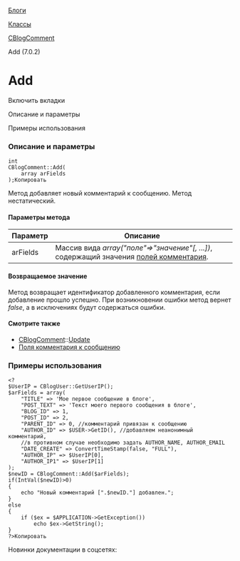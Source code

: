 [Блоги](/api_help/blogs/index.php)

[Классы](/api_help/blogs/classes/index.php)

[CBlogComment](/api_help/blogs/classes/cblogcomment/index.php)

Add (7.0.2)

Add
===

Включить вкладки

Описание и параметры

Примеры использования

### Описание и параметры

```
int
CBlogComment::Add(
	array arFields
);Копировать
```

Метод добавляет новый комментарий к сообщению. Метод нестатический.

#### Параметры метода

| Параметр | Описание |
| --- | --- |
| arFields | Массив вида *array("поле"=>"значение"[, ...])*, содержащий значения [полей комментария](/api_help/blogs/fields.php#comment). |

#### Возвращаемое значение

Метод возвращает идентификатор добавленного комментария, если добавление прошло успешно. При возникновении ошибки метод вернет *false*, а в исключениях будут содержаться ошибки.

#### Смотрите также

* [CBlogComment](/api_help/blogs/classes/cblogcomment/index.php)::[Update](/api_help/blogs/classes/cblogcomment/update.php)
* [Поля комментария к сообщению](/api_help/blogs/fields.php#comment)

### Примеры использования

```
<?
$UserIP = CBlogUser::GetUserIP();
$arFields = array(
	"TITLE" => 'Мое первое сообщение в блоге',
	"POST_TEXT" => 'Текст моего первого сообщения в блоге',
	"BLOG_ID" => 1,
	"POST_ID" => 2,
	"PARENT_ID" => 0, //комментарий привязан к сообщению
	"AUTHOR_ID" => $USER->GetID(), //добавляем неанонимный комментарий, 
	//в противном случае необходимо задать AUTHOR_NAME, AUTHOR_EMAIL
	"DATE_CREATE" => ConvertTimeStamp(false, "FULL"), 
	"AUTHOR_IP" => $UserIP[0],
	"AUTHOR_IP1" => $UserIP[1]
);
$newID = CBlogComment::Add($arFields);
if(IntVal($newID)>0)
{
	echo "Новый комментарий [".$newID."] добавлен.";
}
else
{
	if ($ex = $APPLICATION->GetException())
		echo $ex->GetString();
}
?>Копировать
```

Новинки документации в соцсетях: